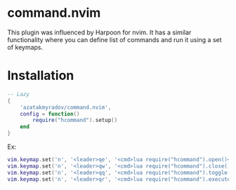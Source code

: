 # command.nvim

This plugin was influenced by Harpoon for nvim. It has a similar functionality
where you can define list of commands and run it using a set of keymaps.

# Installation
```lua
-- Lazy
{
    'azatakmyradov/command.nvim',
    config = function()
        require("hcommand").setup()
    end
}
```

Ex:
```lua
vim.keymap.set('n', '<leader>qe', '<cmd>lua require("hcommand").open()<cr>', { noremap = true, silent = true })
vim.keymap.set('n', '<leader>qw', '<cmd>lua require("hcommand").close()<cr>', { noremap = true, silent = true })
vim.keymap.set('n', '<leader>qq', '<cmd>lua require("hcommand").toggle()<cr>', { noremap = true, silent = true })
vim.keymap.set('n', '<leader>qr', '<cmd>lua require("hcommand").execute(1)<cr>', { noremap = true, silent = true })
```
